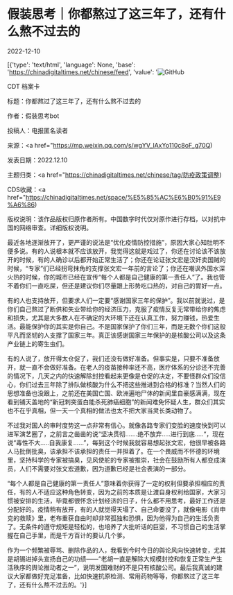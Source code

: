 # 假装思考｜你都熬过了这三年了，还有什么熬不过去的

2022-12-10

[{'type': 'text/html', 'language': None, 'base': 'https://chinadigitaltimes.net/chinese/feed', 'value': '![GitHub](https://chinadigitaltimes.net/chinese/files/2022/12/8b36afcb53a34e59b3f233709bbf844b-768x431.png)

CDT 档案卡

标题：你都熬过了这三年了，还有什么熬不过去的

作者：假装思考bot

投稿人：电报匿名读者

来源：<a href="https://mp.weixin.qq.com/s/wgYV_lAxYo110c8oF_g70Q)

发表日期：2022.12.10

主题归类：<a href="https://chinadigitaltimes.net/chinese/tag/防疫政策调整)

CDS收藏：<a href="https://chinadigitaltimes.net/space/%E5%85%AC%E6%B0%91%E9%A6%86)

版权说明：该作品版权归原作者所有。中国数字时代仅对原作进行存档，以对抗中国的网络审查。详细版权说明。





最近各地逐渐放开了，更严谨的说法是“优化疫情防控措施”，原因大家心知肚明不便多说。有的人说根本就不应该放开，我觉得这就是戏过了，你还在讨论该不该放开的时候，有的人确诊以后都开始正常生活了；你还在论证张文宏是汉奸卖国贼的时候，“专家”们已经拐弯抹角的支撑张文宏一年前的言论了；你还在嘲讽外国水深火热的时候，你的城市已经在宣传“每个人都是自己健康的第一责任人”了。我也管不着你们一直吃屎，但还是建议你们尽量跟上形势吃口热的，对自己的胃好一点。

有的人也支持放开，但要求人们一定要“感谢国家三年的保护”。我以前就说过，是你们自己熬过了断供和失业带给你的经济压力，克服了疫情反复无常带给你的焦虑和损失，尤其是大多数人在不确定的大环境下还在认真工作，努力赚钱，热爱生活。最能保护你的其实是你自己。不是国家保护了你们三年，而是无数个你们这般平凡而坚韧的人支撑了国家三年。真正该感谢国家三年保护的是核酸公司以及这条产业链上的寄生虫们。

有的人说了，放开得太仓促了，我们还没有做好准备。但事实是，只要不准备放开，就一直不会做好准备。在老人的疫苗接种率还不高，医疗体系的分诊还不完善的情况下，几天之内的快速解除封控看起来更像是仓促的决定，不要怪群众们没信心，你们过去三年除了排队做核酸为什么不把这些推进到合格的标准？当然人们的思想准备也没跟上，之前还在美国亡国、欧洲遍地尸体的新闻里自豪感满满，现在看到铺天盖地的“新冠刺突蛋白能杀死肺癌细胞”的新闻难免怀疑人生，群众们其实也不在乎真相，但一天一个真相的做法也太不把大家当灵长类动物了。

不过我对国人的审时度势这一点非常有信心。就像各路专家们变脸的速度快到可以进军演艺圈了，之前言之凿凿的说“坚决贯彻&#8230;&#8230;.绝不放弃&#8230;..进行到底&#8230;..“，现在说“毒性不大&#8230;..自我康复&#8230;&#8230;”，每到这个时候我就容易想起张文宏，他很早被各路人马批倒批臭，该承担不该承担的责任一并担着了。在一个畏威而不怀德的环境里，坚持科学的专家被搞臭，见风使舵的专家被推崇，社会在鼓励所有人都变成演员，人们不需要对张文宏道歉，因为道歉已经是社会表演的一部分。

“每个人都是自己健康的第一责任人”意味着你获得了一定的权利但要承担相应的责任，有的人不适应这种角色转变，因为之前的本质是让渡自身权利给国家，大家习惯被安排的生活，毕竟都很怀念计划经济的日子，什么都不用思考，最好工作还是分配好的。疫情稍有放开，有的人就觉得天塌了、自己命要没了，就像电影《肖申克的救赎》里，老布重获自由时却非常孤独和恐惧，因为他得为自己的生活负责了。无条件的遵守规矩是轻松的，也培养了大批听话的巨婴，不习惯自己的生活掌握在自己手里，而是千方百计的要认几个爹。

作为一个频繁被辱骂、删除作品的人，我看到今时今日的舆论风向快速转变，尤其是胡锡进掉头宣扬自己的功绩——“老胡一直是解除大规模封控和恢复正常生产生活秩序的舆论推动者之一”，说明发国难财的不是只有核酸公司。最后我真诚的建议大家都做好充足准备，比如快速抗原检测、常用药物等等，你都熬过了这三年了，还有什么熬不过去的。'}]